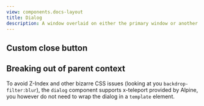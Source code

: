 ```yaml
---
view: components.docs-layout
title: Dialog
description: A window overlaid on either the primary window or another dialog window, rendering the content underneath inert.
---
```


<x-component-preview component="previews.dialog-demo"></x-component-preview>

## Custom close button
<x-component-preview component="previews.dialog-custom-close-demo"></x-component-preview>

## Breaking out of parent context

To avoid Z-Index and other bizarre CSS issues (looking at you `backdrop-filter:blur`), the `dialog` component supports x-teleport provided by Alpine, you however do not need to wrap the dialog in a `template` element.

<x-component-preview component="previews.dialog-teleport-demo"></x-component-preview>
